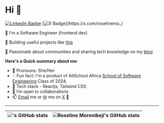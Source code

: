 # Hi 👋

[![Linkedin Badge](https://img.shields.io/badge/roselinemo-blue?style=for-the-badge&logo=Linkedin&logoColor=white&link=https://www.linkedin.com/in/roselinemo)](https://www.linkedin.com/in/roselinemo) [![X Badge](https://img.shields.io/badge/-@roselinemo_-1ca0f1?style=for-the-badge&logo=x&logoColor=white&link=https://x.com/roselinemo_)](https://x.com/roselinemo_)

💎 I'm a Software Engineer (frontend dev) 

🌟 Building useful projects like [this](https://www.will-be-there.vercel.app) 

🌸 Passionate about communities and sharing tech knowledge on my [blog](https://www.roselinemo.com/blog)


**Here's a Quick summary about me**:

- 🌸 Pronouns: She/Her
- 💡 Fun fact: I'm a product of AltSchool Africa [School of Software Engineering](https://altschoolafrica.com/schools/engineering) Class of 2024.
- 💎 Tech stack - Reactjs, Tailwind CSS 
- 🤝 I’m open to collaborations 
- 📫 [Email](mailto:roselinmorenikejic@gmail.com) me or @ me on [X](https://x.com/roselinemo_) 🤝

---

| <img align="center" src="https://github-readme-stats.vercel.app/api?username=roselinemo&show_icons=true&include_all_commits=true&hide_border=true" alt="'s GitHub stats" /> | <img align="center" src="https://github-readme-stats.vercel.app/api/top-langs/?username=roselinemo&langs_count=8&layout=compact&hide_border=true" alt="Roseline Morenikeji's GitHub stats" /> |
| ------------- | ------------- |
